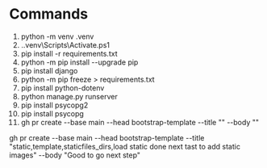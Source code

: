 # Commands

1. python -m venv .venv
2. .\.venv\Scripts\Activate.ps1
3. pip install -r requirements.txt
4. python -m pip install --upgrade pip
5. pip install django
6. python -m pip freeze > requirements.txt
7. pip install python-dotenv
8. python manage.py runserver
9. pip install psycopg2
10. pip install psycopg
11. gh pr create --base main --head bootstrap-template --title "" --body ""

gh pr create --base main --head bootstrap-template --title "static,template,staticfiles_dirs,load static done next tast to add static images" --body "Good to go next step"
